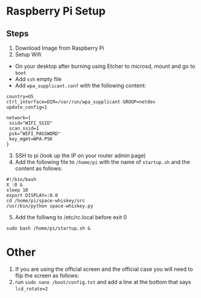 # Raspberry Pi Setup

## Steps
1. Download Image from Raspberry Pi
2. Setup Wifi
- On your desktop after burning using Etcher to microsd, mount and go to ```boot```
- Add ```ssh``` empty file
- Add ```wpa_supplicant.conf``` with the following content:
```
country=US
ctrl_interface=DIR=/var/run/wpa_supplicant GROUP=netdev
update_config=1

network={
 ssid="WIFI_SSID"
 scan_ssid=1
 psk="WIFI_PASSWORD"
 key_mgmt=WPA-PSK
}
```
3. SSH to pi (look up the IP on your router admin page)
4. Add the following file to ```/home/pi``` with the name of ```startup.sh``` and the content as follows:
```
#!/bin/bash
X :0 &
sleep 10
export DISPLAY=:0.0
cd /home/pi/space-whiskey/src
/usr/bin/python space-whiskey.py
```
5. Add the folliwng to /etc/rc.local before exit 0
```
sudo bash /home/pi/startup.sh &
```

# Other
1. If you are using the official screen and the official case you will need to flip the screen as follows:
2. run ```sudo nano /boot/config.txt``` and add a line at the bottom that says ```lcd_rotate=2```
